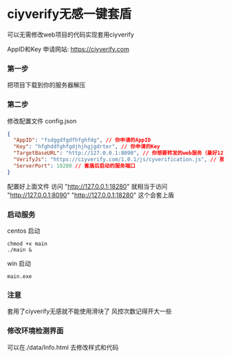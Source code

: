 # ciyverify无感一键套盾

可以无需修改web项目的代码实现套用ciyverify

AppID和Key 申请网站:
    https://ciyverify.com


### 第一步
把项目下载到你的服务器解压

### 第二步
修改配置文件 config.json
```json
{
  "AppID": "fsdggdfgdfhfghfdg", // 你申请的AppID
  "Key": "hfghddfghfgdjhjhgjgdrter", // 你申请的Key
  "TargetBaseURL": "http://127.0.0.1:8090", // 你想要转发的web服务（最好127.0.0.1本地，套域名什么的可能会出现跨域问题）
  "VerifyJs": "https://ciyverify.com/1.0.1/js/cyverification.js", // 那个版本的校验js
  "ServerPort": 18280 // 套盾后启动的服务端口
}
```
配置好上面文件
访问 "http://127.0.0.1:18280" 就相当于访问 "http://127.0.0.1:8090"
"http://127.0.0.1:18280" 这个会套上盾 


### 启动服务
centos 启动
```shell
chmod +x main
./main &
```
win 启动
```shell
main.exe
```

### 注意
套用了ciyverify无感就不能使用滑块了
风控次数记得开大一些

### 修改环境检测界面
可以在./data/Info.html 去修改样式和代码